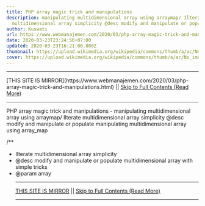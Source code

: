 ```yaml
---
title: PHP array magic trick and manipulations
description: manipulating multidimensional array using arraymap/ Ilterate
  multidimensional array simplicity @desc modify and manipulate or populate
author: Kuswati
url: https://www.webmanajemen.com/2020/03/php-array-magic-trick-and-manipulations.html
date: 2020-03-23T23:24:56+07:00
updated: 2020-03-23T16:21:00.000Z
thumbnail: https://upload.wikimedia.org/wikipedia/commons/thumb/a/ac/No_image_available.svg/2048px-No_image_available.svg.png
cover: https://upload.wikimedia.org/wikipedia/commons/thumb/a/ac/No_image_available.svg/2048px-No_image_available.svg.png
---
```


<hr/> [THIS SITE IS MIRROR](https://www.webmanajemen.com/2020/03/php-array-magic-trick-and-manipulations.html) || <a href="https://www.webmanajemen.com/2020/03/php-array-magic-trick-and-manipulations.html" rel="follow" class="button" id="read-more">Skip to Full Contents (Read More)</a> <hr/> PHP array magic trick and manipulations - manipulating multidimensional array using arraymap/ Ilterate multidimensional array simplicity @desc modify and manipulate or populate manipulating multidimensional array using array_map

/**
* Ilterate multidimensional array simplicity
* @desc modify and manipulate or populate multidimensional array with simple tricks
* @param array <hr/> [THIS SITE IS MIRROR](https://www.webmanajemen.com/2020/03/php-array-magic-trick-and-manipulations.html) || <a href="https://www.webmanajemen.com/2020/03/php-array-magic-trick-and-manipulations.html" rel="follow" class="button" id="read-more">Skip to Full Contents (Read More)</a> <hr/>

<script>
    if (location.host.includes('dimaslanjaka12')) {
      location.replace('https://www.webmanajemen.com/2020/03/php-array-magic-trick-and-manipulations.html');
    }
  </script>